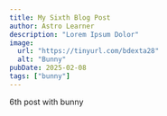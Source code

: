 ```yaml
---
title: My Sixth Blog Post
author: Astro Learner
description: "Lorem Ipsum Dolor"
image:
  url: "https://tinyurl.com/bdexta28"
  alt: "Bunny"
pubDate: 2025-02-08
tags: ["bunny"]
---
```


6th post with bunny
